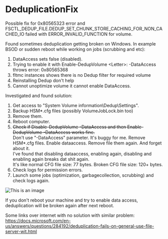 # DeduplicationFix
Possible fix for 0x80565323 error and FSCTL_DEDUP_FILE.DEDUP_SET_CHUNK_STORE_CACHING_FOR_NON_CACHED_IO failed with ERROR_INVALID_FUNCTION for volume.

Found sometimes deduplication getting broken on Windows. In example BSOD or sudden reboot while working on jobs (scrubbing and etc):
1. DataAccess sets false (disabled).
2. Trying to enable it with Enable-DedupVolume \<Letter\>: -DataAccess throws error: 0x80565368
3. fltmc instances shows there is no Dedup filter for required volume
4. Reinstalling Dedup don't help
5. Cannot unoptimize volume it cannot enable DataAccess.
  
Investigated and found solution:
1. Get access to "System Volume information\Dedup\Settings".
2. Backup HSM*.cfg files (possibly VolumeJobLock.bin too)
3. Remove them.
4. Reboot computer.
5. ~~Check if Disable-DedupVolume -DataAccess and then Enable-DedupVolume -DataAccess works fine.~~  
Don't use "-DataAccess" parameter. It's buggy for me. Remove HSM*.cfg files. Enable dataaccess. Remove file them again. And forget about it.  
I've found that disabling dataaccess, enabling again, disabling and enabling again breaks dat shit again.  
It's like normal CFG file size: 77 bytes. Broken CFG file size: 120+ bytes.  
7. Check logs for permission errors.
8. Launch some jobs (optimization, garbagecollection, scrubbing) and check logs again.
   
![This is an image](https://i.imgur.com/7kKpoZb.png)

If you don't reboot your machine and try to enable data access, deduplication will be broken again after next reboot.
  
Some links over internet with no solution with similar problem:
https://docs.microsoft.com/en-us/answers/questions/284192/deduplication-fails-on-general-use-file-server-wit.html
